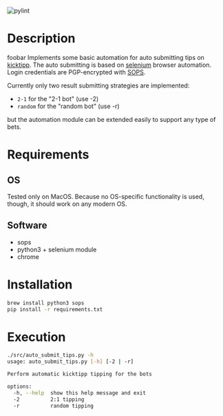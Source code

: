 ![pylint](https://img.shields.io/badge/PyLint-10.00-brightgreen?logo=python&logoColor=white)

# Description
foobar
Implements some basic automation for auto submitting tips on [kicktipp](https://kicktipp.com). The auto submitting is based on [selenium](https://www.selenium.dev) browser automation. Login credentials are PGP-encrypted with [SOPS](https://technotim.live/posts/install-mozilla-sops/).

Currently only two result submitting strategies are implemented:
- `2-1` for the "2-1 bot" (use -2)
- `random` for the "random bot" (use -r)

but the automation module can be extended easily to support any type of bets.


# Requirements

## OS
Tested only on MacOS. Because no OS-specific functionality is used, though, it should work on any modern OS.

## Software
- sops
- python3 + selenium module
- chrome


# Installation
```bash
brew install python3 sops
pip install -r requirements.txt
```


# Execution

```bash
./src/auto_submit_tips.py -h
usage: auto_submit_tips.py [-h] [-2 | -r]

Perform automatic kicktipp tipping for the bots

options:
  -h, --help  show this help message and exit
  -2          2:1 tipping
  -r          random tipping
```
